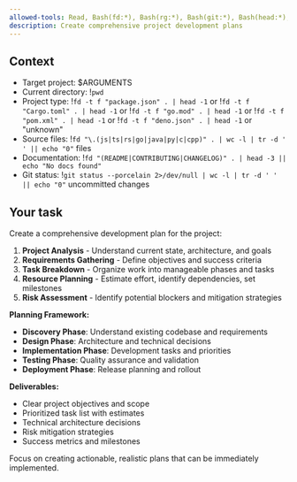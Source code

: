 ```yaml
---
allowed-tools: Read, Bash(fd:*), Bash(rg:*), Bash(git:*), Bash(head:*), Bash(xargs:*), Bash(echo:*)
description: Create comprehensive project development plans
---
```


## Context

- Target project: $ARGUMENTS
- Current directory: !`pwd`
- Project type: !`fd -t f "package.json" . | head -1` or !`fd -t f "Cargo.toml" . | head -1` or !`fd -t f "go.mod" . | head -1` or !`fd -t f "pom.xml" . | head -1` or !`fd -t f "deno.json" . | head -1` or "unknown"
- Source files: !`fd "\.(js|ts|rs|go|java|py|c|cpp)" . | wc -l | tr -d ' ' || echo "0"` files
- Documentation: !`fd "(README|CONTRIBUTING|CHANGELOG)" . | head -3 || echo "No docs found"`
- Git status: !`git status --porcelain 2>/dev/null | wc -l | tr -d ' ' || echo "0"` uncommitted changes

## Your task

Create a comprehensive development plan for the project:

1. **Project Analysis** - Understand current state, architecture, and goals
2. **Requirements Gathering** - Define objectives and success criteria
3. **Task Breakdown** - Organize work into manageable phases and tasks
4. **Resource Planning** - Estimate effort, identify dependencies, set milestones
5. **Risk Assessment** - Identify potential blockers and mitigation strategies

**Planning Framework:**

- **Discovery Phase**: Understand existing codebase and requirements
- **Design Phase**: Architecture and technical decisions
- **Implementation Phase**: Development tasks and priorities
- **Testing Phase**: Quality assurance and validation
- **Deployment Phase**: Release planning and rollout

**Deliverables:**

- Clear project objectives and scope
- Prioritized task list with estimates
- Technical architecture decisions
- Risk mitigation strategies
- Success metrics and milestones

Focus on creating actionable, realistic plans that can be immediately implemented.

